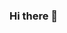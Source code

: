 ### Hi there 👋

<!--
**tserej/tserej** is a ✨ _special_ ✨ repository because its `README.md` (this file) appears on your GitHub profile.
tujuj
Here are some ideas to get you started:

- 🔭 I’m currently working on ...
- 🌱 I’m currently learning ...
- 👯 I’m looking to collaborate on ...
- 🤔 I’m looking for help with ...
- 💬 Ask me about ...
- 📫 How to reach me: ...
- 😄 Pronouns: ...
- ⚡ Fun fact: ...
-->
